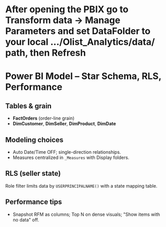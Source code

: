 # After opening the PBIX go to Transform data → Manage Parameters and set DataFolder to your local .../Olist_Analytics/data/ path, then Refresh
# Power BI Model – Star Schema, RLS, Performance

## Tables & grain
- **FactOrders** (order-line grain)
- **DimCustomer**, **DimSeller**, **DimProduct**, **DimDate**

## Modeling choices
- Auto Date/Time OFF; single-direction relationships.
- Measures centralized in `_Measures` with Display folders.

## RLS (seller state)
Role filter limits data by `USERPRINCIPALNAME()` with a state mapping table.

## Performance tips
- Snapshot RFM as columns; Top N on dense visuals; "Show items with no data" off.
